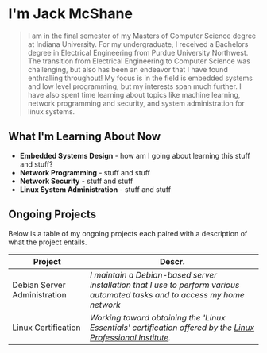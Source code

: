 # I'm Jack McShane

> I am in the final semester of my Masters of Computer Science degree at Indiana University.  For my undergraduate, I received a Bachelors degree in Electrical Engineering from Purdue University Northwest. The transition from Electrical Engineering to Computer Science was challenging, but also has been an endeavor that I have found enthralling throughout! My focus is in the field is embedded systems and low level programming, but my interests span much further. I have also spent time learning about topics like machine learning, network programming and security, and system administration for linux systems.

## What I'm Learning About Now
- **Embedded Systems Design** - how am I going about learning this stuff and stuff?
- **Network Programming** - stuff and stuff
- **Network Security** - stuff and stuff
- **Linux System Administration** - stuff and stuff

## Ongoing Projects

Below is a table of my ongoing projects each paired with a description of what the project entails.

| Project | Descr. |
| --- | --- |
| Debian Server Administration | _I maintain a Debian-based server installation that I use to perform various automated tasks and to access my home network_ |
| Linux Certification | _Working toward obtaining the 'Linux Essentials' certification offered by the [Linux Professional Institute](http://www.lpi.org)._ |
